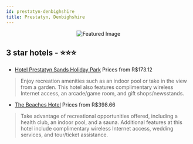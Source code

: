 ```yaml
---
id: prestatyn-denbighshire
title: Prestatyn, Denbighshire
---
```


<center><img src="https://i.travelapi.com/hotels/5000000/4260000/4252400/4252365/59d30397_z.jpg" alt="Featured Image" /></center>


##  3 star hotels - ⭐️⭐️⭐️

-    [Hotel Prestatyn Sands Holiday Park](https://us.hurb.com/hotels/prestatyn/hotel-prestatyn-sands-holiday-park-JNP-JP853582?cmp=18055) Prices from R$173.12
   > Enjoy recreation amenities such as an indoor pool or take in the view from a garden. This hotel also features complimentary wireless Internet access, an arcade/game room, and gift shops/newsstands.
-    [The Beaches Hotel](https://us.hurb.com/hotels/prestatyn/the-beaches-hotel-JNP-JP060928?cmp=18055) Prices from R$398.66
   > Take advantage of recreational opportunities offered, including a health club, an indoor pool, and a sauna. Additional features at this hotel include complimentary wireless Internet access, wedding services, and tour/ticket assistance.
